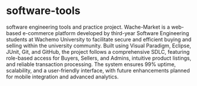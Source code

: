 # software-tools
software engineering tools and practice project.
Wache-Market is a web-based e-commerce platform developed by third-year Software Engineering students at Wachemo University to facilitate secure and efficient buying and selling within the university community. Built using Visual Paradigm, Eclipse, JUnit, Git, and GitHub, the project follows a comprehensive SDLC, featuring role-based access for Buyers, Sellers, and Admins, intuitive product listings, and reliable transaction processing. The system ensures 99% uptime, scalability, and a user-friendly interface, with future enhancements planned for mobile integration and advanced analytics.
